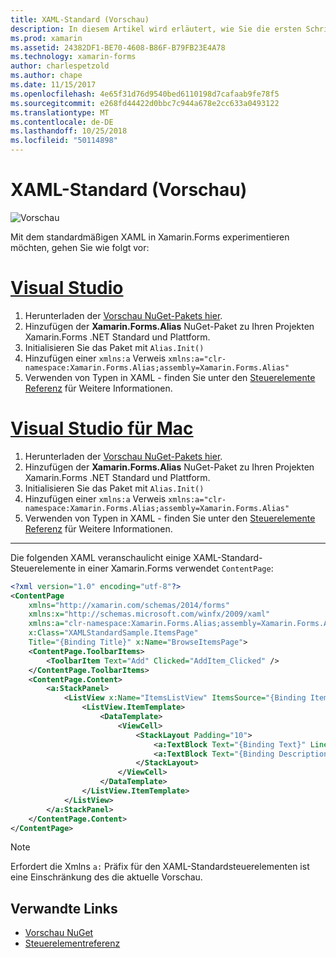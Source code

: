 ```yaml
---
title: XAML-Standard (Vorschau)
description: In diesem Artikel wird erläutert, wie Sie die ersten Schritte bei der Untersuchung der Standard-Vorschauversion von XAML in Xamarin.Forms.
ms.prod: xamarin
ms.assetid: 24382DF1-BE70-4608-B86F-B79FB23E4A78
ms.technology: xamarin-forms
author: charlespetzold
ms.author: chape
ms.date: 11/15/2017
ms.openlocfilehash: 4e65f31d76d9540bed6110198d7cafaab9fe78f5
ms.sourcegitcommit: e268fd44422d0bbc7c944a678e2cc633a0493122
ms.translationtype: MT
ms.contentlocale: de-DE
ms.lasthandoff: 10/25/2018
ms.locfileid: "50114898"
---
```

# <a name="xaml-standard-preview"></a>XAML-Standard (Vorschau)

![Vorschau](~/media/shared/preview.png)

Mit dem standardmäßigen XAML in Xamarin.Forms experimentieren möchten, gehen Sie wie folgt vor:

# <a name="visual-studiotabwindows"></a>[Visual Studio](#tab/windows)

1. Herunterladen der [Vorschau NuGet-Pakets hier](https://aka.ms/xf-xamlstandard-nuget).
2. Hinzufügen der **Xamarin.Forms.Alias** NuGet-Paket zu Ihren Projekten Xamarin.Forms .NET Standard und Plattform.
3. Initialisieren Sie das Paket mit `Alias.Init()`
4. Hinzufügen einer `xmlns:a` Verweis `xmlns:a="clr-namespace:Xamarin.Forms.Alias;assembly=Xamarin.Forms.Alias"`
5. Verwenden von Typen in XAML - finden Sie unter den [Steuerelemente Referenz](controls.md) für Weitere Informationen.

# <a name="visual-studio-for-mactabmacos"></a>[Visual Studio für Mac](#tab/macos)

1. Herunterladen der [Vorschau NuGet-Pakets hier](https://aka.ms/xf-xamlstandard-nuget).
2. Hinzufügen der **Xamarin.Forms.Alias** NuGet-Paket zu Ihren Projekten Xamarin.Forms .NET Standard und Plattform.
3. Initialisieren Sie das Paket mit `Alias.Init()`
4. Hinzufügen einer `xmlns:a` Verweis `xmlns:a="clr-namespace:Xamarin.Forms.Alias;assembly=Xamarin.Forms.Alias"`
5. Verwenden von Typen in XAML - finden Sie unter den [Steuerelemente Referenz](controls.md) für Weitere Informationen.

-----

Die folgenden XAML veranschaulicht einige XAML-Standard-Steuerelemente in einer Xamarin.Forms verwendet `ContentPage`:

```xml
<?xml version="1.0" encoding="utf-8"?>
<ContentPage 
    xmlns="http://xamarin.com/schemas/2014/forms" 
    xmlns:x="http://schemas.microsoft.com/winfx/2009/xaml" 
    xmlns:a="clr-namespace:Xamarin.Forms.Alias;assembly=Xamarin.Forms.Alias"
    x:Class="XAMLStandardSample.ItemsPage" 
    Title="{Binding Title}" x:Name="BrowseItemsPage">
    <ContentPage.ToolbarItems>
        <ToolbarItem Text="Add" Clicked="AddItem_Clicked" />
    </ContentPage.ToolbarItems>
    <ContentPage.Content>
        <a:StackPanel>
            <ListView x:Name="ItemsListView" ItemsSource="{Binding Items}" VerticalOptions="FillAndExpand" HasUnevenRows="true" RefreshCommand="{Binding LoadItemsCommand}" IsPullToRefreshEnabled="true" IsRefreshing="{Binding IsBusy, Mode=OneWay}" CachingStrategy="RecycleElement" ItemSelected="OnItemSelected">
                <ListView.ItemTemplate>
                    <DataTemplate>
                        <ViewCell>
                            <StackLayout Padding="10">
                                <a:TextBlock Text="{Binding Text}" LineBreakMode="NoWrap" Style="{DynamicResource ListItemTextStyle}" FontSize="16" />
                                <a:TextBlock Text="{Binding Description}" LineBreakMode="NoWrap" Style="{DynamicResource ListItemDetailTextStyle}" FontSize="13" />
                            </StackLayout>
                        </ViewCell>
                    </DataTemplate>
                </ListView.ItemTemplate>
            </ListView>
        </a:StackPanel>
    </ContentPage.Content>
</ContentPage>
```

> [!NOTE]
> Erfordert die Xmlns `a:` Präfix für den XAML-Standardsteuerelementen ist eine Einschränkung des die aktuelle Vorschau.


## <a name="related-links"></a>Verwandte Links

- [Vorschau NuGet](https://aka.ms/xf-xamlstandard-nuget)
- [Steuerelementreferenz](controls.md)
